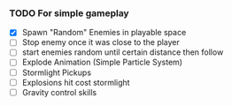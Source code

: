 ### TODO For simple gameplay

- [x] Spawn "Random" Enemies in playable space
- [ ] Stop enemy once it was close to the player
- [ ] start enemies random until certain distance then follow
- [ ] Explode Animation (Simple Particle System)
- [ ] Stormlight Pickups
- [ ] Explosions hit cost stormlight
- [ ] Gravity control skills